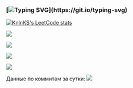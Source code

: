 ### [![Typing SVG](https://readme-typing-svg.herokuapp.com?font=Fira+Code&duration=3000&pause=1000&color=15C828&width=435&lines=Hi%2C+i'm+a+C%2FC%2B%2B+developer...)](https://git.io/typing-svg)


[![KnlnKS's LeetCode stats](https://leetcode-stats-six.vercel.app/api?username=droysky&theme=dark)](https://github.com/KnlnKS/leetcode-stats)


![](https://github-profile-summary-cards.vercel.app/api/cards/profile-details?username=droysky&theme=solarized_dark)

![](https://github-profile-summary-cards.vercel.app/api/cards/most-commit-language?username=droysky&theme=solarized_dark)


![](https://github-profile-summary-cards.vercel.app/api/cards/repos-per-language?username=droysky&theme=solarized_dark)

![](https://github-profile-summary-cards.vercel.app/api/cards/stats?username=droysky&theme=solarized_dark)

Данные по коммитам за сутки:
![](https://github-profile-summary-cards.vercel.app/api/cards/productive-time?username=droysky&theme=solarized_dark)
